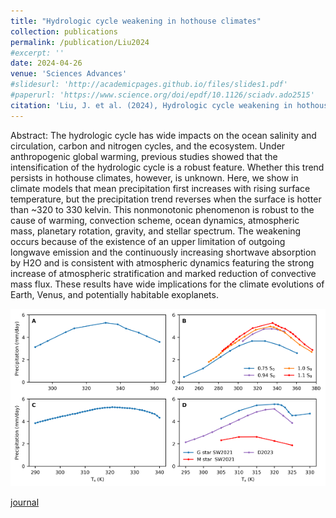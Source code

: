 ```yaml
---
title: "Hydrologic cycle weakening in hothouse climates"
collection: publications
permalink: /publication/Liu2024
#excerpt: ''
date: 2024-04-26
venue: 'Sciences Advances'
#slidesurl: 'http://academicpages.github.io/files/slides1.pdf'
#paperurl: 'https://www.science.org/doi/epdf/10.1126/sciadv.ado2515'
citation: 'Liu, J. et al. (2024), Hydrologic cycle weakening in hothouse climates, Science Advances, 10(17), p. eado2515.'
---
```



Abstract: The hydrologic cycle has wide impacts on the ocean salinity and circulation, carbon and nitrogen cycles, and the ecosystem. Under anthropogenic global warming, previous studies showed that the intensification of the hydrologic cycle is a robust feature. Whether this trend persists in hothouse climates, however, is unknown. Here, we show in climate models that mean precipitation first increases with rising surface temperature, but the precipitation trend reverses when the surface is hotter than ~320 to 330 kelvin. This nonmonotonic phenomenon is robust to the cause of warming, convection scheme, ocean dynamics, atmospheric mass, planetary rotation, gravity, and stellar spectrum. The weakening occurs because of the existence of an upper limitation of outgoing longwave emission and the continuously increasing shortwave absorption by H2O and is consistent with atmospheric dynamics featuring the strong increase of atmospheric stratification and marked reduction of convective mass flux. These results have wide implications for the climate evolutions of Earth, Venus, and potentially habitable exoplanets.

![Reserved_P.png](/images/Reserved_P.png)

[journal](https://doi.org/10.1126/sciadv.ado2515)

